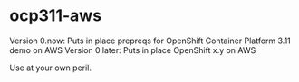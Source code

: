 # ocp311-aws
Version 0.now: Puts in place prepreqs for OpenShift Container Platform 3.11 demo on AWS
Version 0.later: Puts in place OpenShift x.y on AWS

Use at your own peril.
